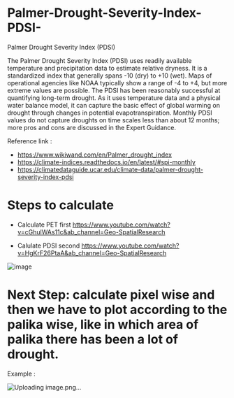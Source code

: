 # Palmer-Drought-Severity-Index-PDSI-
Palmer Drought Severity Index (PDSI)

The Palmer Drought Severity Index (PDSI) uses readily available temperature and precipitation data to estimate relative dryness. It is a standardized index that generally spans -10 (dry) to +10 (wet). Maps of operational agencies like NOAA typically show a range of -4 to +4, but more extreme values are possible. The PDSI has been reasonably successful at quantifying long-term drought. As it uses temperature data and a physical water balance model, it can capture the basic effect of global warming on drought through changes in potential evapotranspiration. Monthly PDSI values do not capture droughts on time scales less than about 12 months; more pros and cons are discussed in the Expert Guidance.

Reference link : 

- https://www.wikiwand.com/en/Palmer_drought_index
- https://climate-indices.readthedocs.io/en/latest/#spi-monthly
- https://climatedataguide.ucar.edu/climate-data/palmer-drought-severity-index-pdsi


# Steps to calculate 

- Calculate PET first
https://www.youtube.com/watch?v=cGhulWAs11c&ab_channel=Geo-SpatialResearch

- Calulate PDSI second
https://www.youtube.com/watch?v=HgKrF26PtaA&ab_channel=Geo-SpatialResearch

![image](https://github.com/shirishmaharjan/Palmer-Drought-Severity-Index-PDSI-/assets/81280828/c5647664-3949-47aa-ae22-932315156f78)

# Next Step: calculate pixel wise and then we have to plot according to the palika wise, like in which area of palika there has been a lot of drought. 

Example : 

![Uploading image.png…]()
